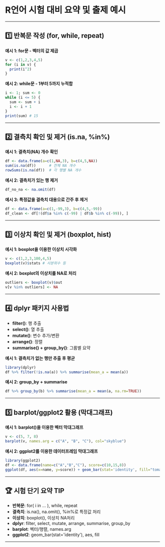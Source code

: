 # R언어 시험 대비 요약 및 출제 예시

---

## 1️⃣ 반복문 작성 (for, while, repeat)

**예시 1: for문 - 벡터의 값 제곱**
```r
v <- c(1,2,3,4,5)
for (i in v) {
  print(i^2)
}
```

**예시 2: while문 - 1부터 5까지 누적합**
```r
i <- 1; sum <- 0
while (i <= 5) {
  sum <- sum + i
  i <- i + 1
}
print(sum) # 15
```

---

## 2️⃣ 결측치 확인 및 제거 (is.na, %in%)

**예시 1: 결측치(NA) 개수 확인**
```r
df <- data.frame(a=c(1,NA,3), b=c(4,5,NA))
sum(is.na(df))      # 전체 NA 개수
rowSums(is.na(df))  # 각 행별 NA 개수
```

**예시 2: 결측치가 있는 행 제거**
```r
df_no_na <- na.omit(df)
```

**예시 3: 특정값을 결측치 대용으로 간주 후 제거**
```r
df <- data.frame(a=c(1,-99,3), b=c(4,5,-99))
df_clean <- df[!(df$a %in% c(-99) | df$b %in% c(-99)), ]
```

---

## 3️⃣ 이상치 확인 및 제거 (boxplot, hist)

**예시 1: boxplot을 이용한 이상치 시각화**
```r
v <- c(1,2,3,100,4,5)
boxplot(v)$stats # 사분위수 등
```

**예시 2: boxplot의 이상치를 NA로 처리**
```r
outliers <- boxplot(v)$out
v[v %in% outliers] <- NA
```

---

## 4️⃣ dplyr 패키지 사용법

- **filter()**: 행 추출
- **select()**: 열 추출
- **mutate()**: 변수 추가/변환
- **arrange()**: 정렬
- **summarise() + group_by()**: 그룹별 요약

**예시 1: 결측치가 없는 행만 추출 후 평균**
```r
library(dplyr)
df %>% filter(!is.na(a)) %>% summarise(mean_a = mean(a))
```

**예시 2: group_by + summarise**
```r
df %>% group_by(b) %>% summarise(mean_a = mean(a, na.rm=TRUE))
```

---

## 5️⃣ barplot/ggplot2 활용 (막대그래프)

**예시 1: barplot()을 이용한 벡터 막대그래프**
```r
v <- c(5, 7, 8)
barplot(v, names.arg = c("A", "B", "C"), col="skyblue")
```

**예시 2: ggplot2를 이용한 데이터프레임 막대그래프**
```r
library(ggplot2)
df <- data.frame(name=c("A","B","C"), score=c(10,15,8))
ggplot(df, aes(x=name, y=score)) + geom_bar(stat='identity', fill="tomato")
```

---

## 🏆 시험 단기 요약 TIP

- **반복문**: for( i in ... ), while, repeat
- **결측치**: is.na(), na.omit(), %in%로 특정값 처리
- **이상치**: boxplot(), 이상치 NA처리
- **dplyr**: filter, select, mutate, arrange, summarise, group_by
- **barplot**: 벡터/행렬, names.arg
- **ggplot2**: geom_bar(stat='identity'), aes, fill

---
